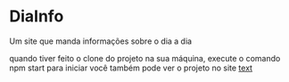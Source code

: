 # DiaInfo

Um site que manda informações sobre o dia a dia

quando tiver feito o clone do projeto na sua máquina, execute o comando npm start para iniciar
você também pode ver o projeto no site [text](https://dia-info.vercel.app/)